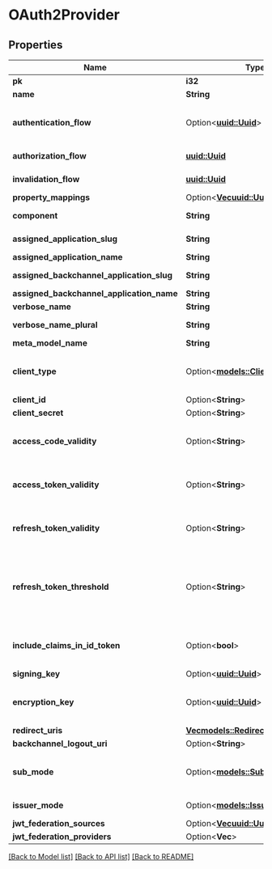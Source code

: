 # OAuth2Provider

## Properties

Name | Type | Description | Notes
------------ | ------------- | ------------- | -------------
**pk** | **i32** |  | [readonly]
**name** | **String** |  | 
**authentication_flow** | Option<[**uuid::Uuid**](uuid::Uuid.md)> | Flow used for authentication when the associated application is accessed by an un-authenticated user. | [optional]
**authorization_flow** | [**uuid::Uuid**](uuid::Uuid.md) | Flow used when authorizing this provider. | 
**invalidation_flow** | [**uuid::Uuid**](uuid::Uuid.md) | Flow used ending the session from a provider. | 
**property_mappings** | Option<[**Vec<uuid::Uuid>**](uuid::Uuid.md)> |  | [optional]
**component** | **String** | Get object component so that we know how to edit the object | [readonly]
**assigned_application_slug** | **String** | Internal application name, used in URLs. | [readonly]
**assigned_application_name** | **String** | Application's display Name. | [readonly]
**assigned_backchannel_application_slug** | **String** | Internal application name, used in URLs. | [readonly]
**assigned_backchannel_application_name** | **String** | Application's display Name. | [readonly]
**verbose_name** | **String** | Return object's verbose_name | [readonly]
**verbose_name_plural** | **String** | Return object's plural verbose_name | [readonly]
**meta_model_name** | **String** | Return internal model name | [readonly]
**client_type** | Option<[**models::ClientTypeEnum**](ClientTypeEnum.md)> | Confidential clients are capable of maintaining the confidentiality of their credentials. Public clients are incapable | [optional]
**client_id** | Option<**String**> |  | [optional]
**client_secret** | Option<**String**> |  | [optional]
**access_code_validity** | Option<**String**> | Access codes not valid on or after current time + this value (Format: hours=1;minutes=2;seconds=3). | [optional]
**access_token_validity** | Option<**String**> | Tokens not valid on or after current time + this value (Format: hours=1;minutes=2;seconds=3). | [optional]
**refresh_token_validity** | Option<**String**> | Tokens not valid on or after current time + this value (Format: hours=1;minutes=2;seconds=3). | [optional]
**refresh_token_threshold** | Option<**String**> | When refreshing a token, if the refresh token is valid for less than this duration, it will be renewed. When set to seconds=0, token will always be renewed. (Format: hours=1;minutes=2;seconds=3). | [optional]
**include_claims_in_id_token** | Option<**bool**> | Include User claims from scopes in the id_token, for applications that don't access the userinfo endpoint. | [optional]
**signing_key** | Option<[**uuid::Uuid**](uuid::Uuid.md)> | Key used to sign the tokens. | [optional]
**encryption_key** | Option<[**uuid::Uuid**](uuid::Uuid.md)> | Key used to encrypt the tokens. When set, tokens will be encrypted and returned as JWEs. | [optional]
**redirect_uris** | [**Vec<models::RedirectUri>**](RedirectURI.md) |  | 
**backchannel_logout_uri** | Option<**String**> |  | [optional]
**sub_mode** | Option<[**models::SubModeEnum**](SubModeEnum.md)> | Configure what data should be used as unique User Identifier. For most cases, the default should be fine. | [optional]
**issuer_mode** | Option<[**models::IssuerModeEnum**](IssuerModeEnum.md)> | Configure how the issuer field of the ID Token should be filled. | [optional]
**jwt_federation_sources** | Option<[**Vec<uuid::Uuid>**](uuid::Uuid.md)> |  | [optional]
**jwt_federation_providers** | Option<**Vec<i32>**> |  | [optional]

[[Back to Model list]](../README.md#documentation-for-models) [[Back to API list]](../README.md#documentation-for-api-endpoints) [[Back to README]](../README.md)


